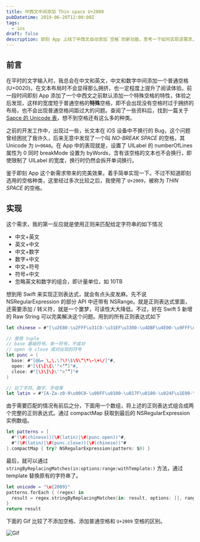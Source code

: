 ```yaml
---
title: 中西文中间添加 Thin space U+2009
pubDatetime: 2019-06-20T12:00:00Z
tags:
  - ios
draft: false
description: 即刻 App 上线了中西文自动添加`空格`的新功能，思考一下如何实现该需求，也重新认识一下`空格`
---
```


## 前言

在平时的文字输入时，我总会在中文和英文，中文和数字中间添加一个普通空格 (U+0020)。在文本布局时不会显得那么拥挤，也一定程度上提升了阅读体验。前一段时间即刻 App 添加了一个中西文之前默认添加一个特殊空格的特性，体验之后发现，这样的宽度短于普通空格的**特殊**空格，即不会出现没有空格时过于拥挤的布局，也不会出现普通空格间距过大的问题。查阅了一些资料后，找到一篇关于 [Sapce 的 Unicode 表](http://jkorpela.fi/chars/spaces.html)，想不到空格还有这么多的种类。

之前的开发工作中，出现过一些，长文本在 iOS 设备中不换行的 Bug，这个问题曾经困扰了我许久，后来无意中发现了一个叫 _NO-BREAK SPACE_ 的空格，其 Unicode 为 `U+00A0`。在 App 中的表现就是，设置了 UILabel 的 numberOfLines 属性为 0 同时 breakMode 设置为 byWords，含有该空格的文本也不会换行，即使限制了 UILabel 的宽度，换行时仍然会拆开单词换行。

鉴于即刻 App 这个新需求带来的完美效果，着手简单实现一下。不过不知道即刻选用的空格种类，这里经过多次比较之后，我使用了 `U+2009`，被称为 _THIN SPACE_ 的空格。

## 实现

这个需求，我的第一反应就是使用正则来匹配给定字符串的如下情况

- 中文+英文
- 英文+中文
- 中文+数字
- 数字+中文
- 中文+符号
- 符号+中文
- 忽略英文和数字的组合，即计量单位，如 10TB

想到用 Swift 来实现正则表达式，就会有点头皮发麻。先不说 NSRegularExpression 的部分 API 中还带有 NSRange。就是正则表达式里面，还需要添加 / 转义符，就是一个噩梦，可读性大大降低。不过，好在 Swift 5 新增的 Raw String 可以完美解决这个问题。用到的所有正则表达式如下

```swift
let chinese = #"[\u2E80-\u2FFF\u31C0-\u31EF\u3300-\u4DBF\u4E00-\u9FFF\uF900-\uFAFF\uFE30-\uFE4F]"# // 匹配中文

// 使用 tuple
// base 基础符号。单一符号，不成对
// open 与 close 成对出现的符号
let punc = (
  base: #"[@&=_\,\.\?\!\$\%\^\*\-\+\/]"#,
  open: #"[\(\[\{\'"<‘“]"#,
  close: #"[\)\]\}\'">’”]"#
)

// 拉丁字符。数字、字母等
let latin = #"[A-Za-z0-9\u00C0-\u00FF\u0100-\u017F\u0180-\u024F\u1E00-\u1EFF]|\#(punc.base)"#
```

由于需要匹配的情况有前后之分，下面用一个数组，将上述的正则表达式组合成两个完整的正则表达式。通过 compactMap 获取到最后的 NSRegularExpression 实例数组。

```swift
let patterns = [
  #"(\#(chinese))(\#(latin)|\#(punc.open))"#,
  #"(\#(latin)|\#(punc.close))(\#(chinese))"#
].compactMap { try? NSRegularExpression(pattern: $0) }
```

最后，就可以通过 `stringByReplacingMatches(in:options:range:withTemplate:)` 方法，通过 template 替换原有的字符串了。

```swift
let unicode = "\u{2009}"
patterns.forEach { (regex) in
  result = regex.stringByReplacingMatches(in: result, options: [], range: NSMakeRange(0, result.count), withTemplate: "$1\(unicode)$2")
}
return result
```

下面的 Gif 比较了不添加空格、添加普通空格和 `U+2009` 空格的区别。

![Gif](/static/images/thin-space.gif)

